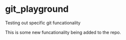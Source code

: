 # git_playground

Testing out specific git funcationality

This is some new funcationality being added to the repo.
